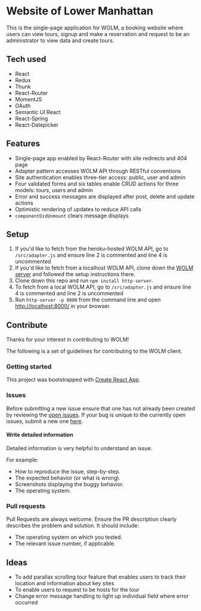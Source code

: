 
# Website of Lower Manhattan
This is the single-page application for WOLM, a booking website where users can view tours, signup and make a reservation and request to be an administrator to view data and create tours.

## Tech used
- React
- Redux
- Thunk
- React-Router
- MomentJS
- OAuth
- Semantic UI React
- React-Spring
- React-Datepicker

## Features
- Single-page app enabled by React-Router with site redirects and 404 page
- Adapter pattern accesses WOLM API through RESTful conventions
- Site authentication enables three-tier access: public, user and admin
- Four validated forms and six tables enable CRUD actions for three models: tours, users and admin
- Error and success messages are displayed after post, delete and update actions
- Optimistic rendering of updates to reduce API calls
- `componentDidUnmount` clears message displays

## Setup
1. If you'd like to fetch from the heroku-hosted WOLM API, go to `/src/adapter.js` and ensure line 2 is commented and line 4 is uncommented
2. If you'd like to fetch from a localhost WOLM API, clone down the [WOLM server](https://github.com/cmonkey03/wolm-server) and followed the setup instructions there.
3. Clone down this repo and run `npm install http-server`.
4. To fetch from a local WOLM API, go to `/src/adapter.js` and ensure line 4 is commented and line 2 is uncommented
5. Run `http-server -p 8000` from the command line and open [http://localhost:8000/](http://localhost:8000/) in your browser.

## Contribute
Thanks for your interest in contributing to WOLM!

The following is a set of guidelines for contributing to the WOLM client.

### Getting started
This project was bootstrapped with [Create React App](https://github.com/facebook/create-react-app).

### Issues
Before submitting a new issue ensure that one has not already been created by reviewing the [open issues](https://github.com/cmonkey03/wolmclient/issues). If your bug is unique to the currently open issues, submit a new one [here](https://github.com/cmonkey03/wolm-client/issues/new).

#### Write detailed information
Detailed information is very helpful to understand an issue.

For example:
- How to reproduce the issue, step-by-step.
- The expected behavior (or what is wrong).
- Screenshots displaying the buggy behavior.
- The operating system.

### Pull requests
Pull Requests are always welcome. Ensure the PR description clearly describes the problem and solution. It should include:
- The operating system on which you tested.
- The relevant issue number, if applicable.

## Ideas
- To add parallax scrolling tour feature that enables users to track their location and information about key sites
- To enable users to request to be hosts for the tour
- Change error message handling to light up individual field where error occurred
